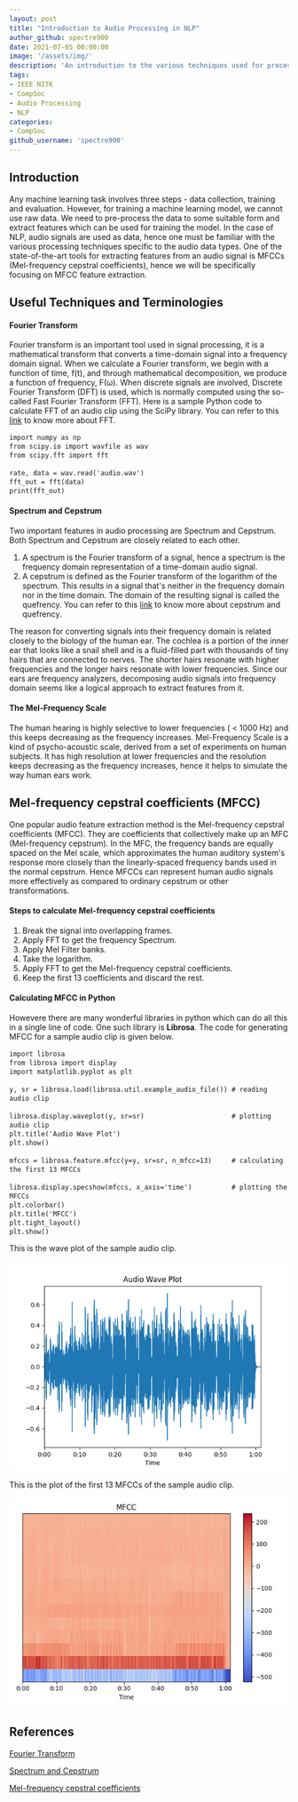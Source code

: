 ```yaml
---
layout: post
title: "Introduction to Audio Processing in NLP"
author_github: spectre900
date: 2021-07-05 00:00:00
image: '/assets/img/'
description: 'An introduction to the various techniques used for processing audio in NLP.'
tags:
- IEEE NITK
- CompSoc
- Audio Processing
- NLP
categories:
- CompSoc
github_username: 'spectre900'
---
```



## Introduction

Any machine learning task involves three steps - data collection, training and evaluation. However, for training a machine learning model, we cannot use raw data. We need to pre-process the data to some suitable form and extract features which can be used for training the model. In the case of NLP, audio signals are used as data, hence one must be familiar with the various processing techniques specific to the audio data types. One of the state-of-the-art tools for extracting features from an audio signal is MFCCs (Mel-frequency cepstral coefficients), hence we will be specifically focusing on MFCC feature extraction.


## Useful Techniques and Terminologies


#### Fourier Transform

Fourier transform is an important tool used in signal processing, it is a mathematical transform that converts a time-domain signal into a frequency domain signal. When we calculate a Fourier transform, we begin with a function of time, f(t), and through mathematical decomposition, we produce a function of frequency, F(&omega;). When discrete signals are involved, Discrete Fourier Transform (DFT) is used, which is normally computed using the so-called Fast Fourier Transform (FFT). Here is a sample Python code to calculate FFT of an audio clip using the SciPy library. You can refer to this [link](https://en.wikipedia.org/wiki/Fast_Fourier_transform) to know more about FFT.

```
import numpy as np
from scipy.io import wavfile as wav
from scipy.fft import fft

rate, data = wav.read('audio.wav')
fft_out = fft(data)
print(fft_out)
```

#### Spectrum and Cepstrum

Two important features in audio processing are Spectrum and Cepstrum. Both Spectrum and Cepstrum are closely related to each other.

1. A spectrum is the Fourier transform of a signal, hence a spectrum is the frequency domain representation of a time-domain audio signal.
2. A cepstrum is defined as the Fourier transform of the logarithm of the spectrum. This results in a signal that's neither in the frequency domain nor in the time domain. The domain of the resulting signal is called the quefrency. You can refer to this [link](https://en.wikipedia.org/wiki/Cepstrum) to know more about cepstrum and quefrency.

The reason for converting signals into their frequency domain is related closely to the biology of the human ear. The cochlea is a portion of the inner ear that looks like a snail shell and is a fluid-filled part with thousands of tiny hairs that are connected to nerves. The shorter hairs resonate with higher frequencies and the longer hairs resonate with lower frequencies. Since our ears are frequency analyzers, decomposing audio signals into frequency domain seems like a logical approach to extract features from it.


#### The Mel-Frequency Scale

The human hearing is highly selective to lower frequencies ( < 1000 Hz) and this keeps decreasing as the frequency increases. Mel-Frequency Scale is a kind of psycho-acoustic scale, derived from a set of experiments on human subjects. It has high resolution at lower frequencies and the resolution keeps decreasing as the frequency increases, hence it helps to simulate the way human ears work.

## Mel-frequency cepstral coefficients (MFCC)

One popular audio feature extraction method is the Mel-frequency cepstral coefficients (MFCC). They are coefficients that collectively make up an MFC (Mel-frequency cepstrum). In the MFC, the frequency bands are equally spaced on the Mel scale, which approximates the human auditory system's response more closely than the linearly-spaced frequency bands used in the normal cepstrum. Hence MFCCs can represent human audio signals more effectively as compared to ordinary cepstrum or other transformations.


#### Steps to calculate Mel-frequency cepstral coefficients

1. Break the signal into overlapping frames.
2. Apply FFT to get the frequency Spectrum.
3. Apply Mel Filter banks.
4. Take the logarithm.
5. Apply FFT to get the Mel-frequency cepstral coefficients.
6. Keep the first 13 coefficients and discard the rest.


#### Calculating MFCC in Python

Howevere there are many wonderful libraries in python which can do all this in a single line of code. One such library is **Librosa**. The code for generating MFCC for a sample audio clip is given below.

```
import librosa
from librosa import display
import matplotlib.pyplot as plt

y, sr = librosa.load(librosa.util.example_audio_file()) # reading audio clip

librosa.display.waveplot(y, sr=sr)                      # plotting audio clip
plt.title('Audio Wave Plot')
plt.show()

mfccs = librosa.feature.mfcc(y=y, sr=sr, n_mfcc=13)     # calculating the first 13 MFCCs

librosa.display.specshow(mfccs, x_axis='time')          # plotting the MFCCs
plt.colorbar()
plt.title('MFCC')
plt.tight_layout()
plt.show()
```

This is the wave plot of the sample audio clip.

![Wave Plot of Sample Audio Clip](/blog/assets/img/Audio-Processing-NLP/wave.png)

This is the plot of the first 13 MFCCs of the sample audio clip.

![MFCC Plot of Sample Audio Clip](/blog/assets/img/Audio-Processing-NLP/mfcc.png)

## References

[Fourier Transform](https://en.wikipedia.org/wiki/Fourier_transform)

[Spectrum and Cepstrum](https://agilescientific.com/blog/2012/3/23/the-spectrum-of-the-spectrum.html)

[Mel-frequency cepstral coefficients](https://en.wikipedia.org/wiki/Mel-frequency_cepstrum)
